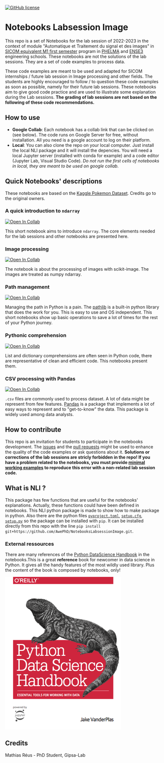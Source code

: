 [![GitHub license](https://img.shields.io/github/license/Naereen/StrapDown.js.svg)](https://github.com/AwePhD/NotebooksLabsessionImage/blob/main/LICENSE)

# Notebooks Labsession Image

This repo is a set of Notebooks for the lab session of 2022-2023 in the context of module "Automatique et Traitement du signal et des images" in [SICOM equivalent M1 first semester](https://phelma.grenoble-inp.fr/fr/formation/fili-egrave-re-signal-image-communication-et-multim-eacute-dia-sicom-semestre-7) program in [PHELMA](https://phelma.grenoble-inp.fr/) and [ENSE3](https://ense3.grenoble-inp.fr/) engineering schools. These notebooks are not the solutions of the lab sessions. They are a set of code examples to process data.

These code examples are meant to be used and adapted for SICOM internships / future lab session in Image processing and other fields. The students are highly encouraged to follow / to question these code examples as soon as possible, namely for their future lab sessions. These notebooks aim to give good code practice and are used to illustrate some explanation during the Lab sessions. **The grading of lab sessions are not based on the following of these code recommendations.**

## How to use

- **Google Collab**: Each notebook has a collab link that can be clicked on (see below). The code runs on Google Server for free, without installation. All you need is a google account to log on their platform.
- **Local**: You can also clone the repo on your local computer. Just install the local NLI package and it will install the depencies. You will need a local Jupyter server (installed with conda for example) and a code editor (Jupyter Lab, Visual Studio Code). *Do not run the first cells of notebooks in local, they are meant to be used on google collab.*

## Quick Notebooks' descriptions

These notebooks are based on the [Kaggle Pokemon Dataset](https://www.kaggle.com/vishalsubbiah/pokemon-images-and-types). Credits go to the original owners.

### A quick introduction to `ndarray`

[![Open In Collab](https://colab.research.google.com/assets/colab-badge.svg)](https://colab.research.google.com/github/AwePhD/NotebooksLabsessionImage/blob/main/notebooks/numpy_starter_pack.ipynb)

This short notebook aims to introduce `ndarray`. The core elements needed for the lab sessions and other notebooks are presented here.

### Image processing

[![Open In Collab](https://colab.research.google.com/assets/colab-badge.svg)](https://colab.research.google.com/github/AwePhD/NotebooksLabsessionImage/blob/main/notebooks/image_processing.ipynb)

The notebook is about the processing of images with scikit-image. The images are treated as numpy ndarray.

### Path management

[![Open In Collab](https://colab.research.google.com/assets/colab-badge.svg)](https://colab.research.google.com/github/AwePhD/NotebooksLabsessionImage/blob/main/notebooks/manage_path.ipynb)

Managing the path in Python is a pain. The [pathlib](https://docs.python.org/fr/3/library/pathlib.html) is a built-in python library that does the work for you. This is easy to use and OS independent. This short notebooks show up basic operations to save a lot of times for the rest of your Python journey.

### Pythonic comprehension

[![Open In Collab](https://colab.research.google.com/assets/colab-badge.svg)](https://colab.research.google.com/github/AwePhD/NotebooksLabsessionImage/blob/main/notebooks/comprehension_illustrated.ipynb)

List and dictionary comprehensions are often seen in Python code, there are representative of clean and efficient code. This notebooks present them.

### CSV processing with Pandas

[![Open In Collab](https://colab.research.google.com/assets/colab-badge.svg)](https://colab.research.google.com/github/AwePhD/NotebooksLabsessionImage/blob/main/notebooks/pandas_intro.ipynb)

`.csv` files are commonly used to process dataset. A lot of data might be represent from few features. [Pandas](https://pandas.pydata.org/docs/getting_started/overview.html#:~:text=pandas%20is%20a,toward%20this%20goal.) is a package that implements a lot of easy ways to represent and to "get-to-know" the data. This package is widely used among data analysts.

## How to contribute

This repo is an invitation for students to participate in the notebooks development. The [issues](https://github.com/AwePhD/Notebooks_Labsession_Image/issues?q=is%3Aissue+is%3Aopen+sort%3Aupdated-desc) and the [pull requests](https://github.com/AwePhD/Notebooks_Labsession_Image/pulls?q=is%3Apr+is%3Aopen+sort%3Aupdated-desc) might be used to enhance the quality of the code examples or ask questions about it. **Solutions or corrections of the lab sessions are stricly forbidden in the repo! If you have a problem related to the notebooks, you must provide [minimal working examples](https://en.wikipedia.org/wiki/Minimal_working_example#:~:text=In%20computing%2C%20a%20minimal%20working,to%20be%20demonstrated%20and%20reproduced.&text=A%20minimal%20working%20example%20may,short%20self%2Dcontained%20correct%20example.) to reproduce this error with a non-related lab session code.**

## What is NLI ?

This package has few functions that are useful for the notebooks' explanations. Actually, these functions could have been defined in notebooks. This NLI python package is made to show how to make package in python. Also there are the python files [`pyproject.toml`](https://github.com/AwePhD/NotebooksLabsessionImage/blob/main/pyproject.toml), [`setup.cfg`](https://github.com/AwePhD/NotebooksLabsessionImage/blob/main/setup.cfg), [`setup.py`](https://github.com/AwePhD/NotebooksLabsessionImage/blob/main/setup.py) so the package can be installed with `pip`. It can be installed directly from this repo with the line ```pip install git+https://github.com/AwePhD/NotebooksLabsessionImage.git```.

### External ressources

There are many references of the [Python DataScience Handbook](https://jakevdp.github.io/PythonDataScienceHandbook/index.html) in the notebooks.This is a great **reference** book for newcomer in data science in Python. It gives all the handy features of the most wildly used library. Plus the content of the book is composed by notebooks, only!

![PDSH-cover](./img_md/PDSH-cover.png)

## Credits

Mathias Réus - PhD Student, Gipsa-Lab

